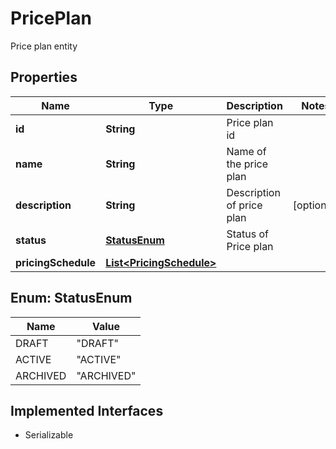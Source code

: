 

# PricePlan

Price plan entity

## Properties

| Name | Type | Description | Notes |
|------------ | ------------- | ------------- | -------------|
|**id** | **String** | Price plan id |  |
|**name** | **String** | Name of the price plan |  |
|**description** | **String** | Description of price plan |  [optional] |
|**status** | [**StatusEnum**](#StatusEnum) | Status of Price plan |  |
|**pricingSchedule** | [**List&lt;PricingSchedule&gt;**](PricingSchedule.md) |  |  |



## Enum: StatusEnum

| Name | Value |
|---- | -----|
| DRAFT | &quot;DRAFT&quot; |
| ACTIVE | &quot;ACTIVE&quot; |
| ARCHIVED | &quot;ARCHIVED&quot; |


## Implemented Interfaces

* Serializable


